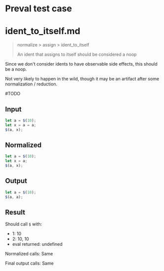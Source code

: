 # Preval test case

# ident_to_itself.md

> normalize > assign > ident_to_itself
>
> An ident that assigns to itself should be considered a noop

Since we don't consider idents to have observable side effects, this should be a noop.

Not very likely to happen in the wild, though it may be an artifact after some normalization / reduction.

#TODO

## Input

`````js filename=intro
let a = $(10);
let x = a = a;
$(a, x);
`````

## Normalized

`````js filename=intro
let a = $(10);
let x = a;
$(a, x);
`````

## Output

`````js filename=intro
let a = $(10);
$(a, a);
`````

## Result

Should call `$` with:
 - 1: 10
 - 2: 10, 10
 - eval returned: undefined

Normalized calls: Same

Final output calls: Same
